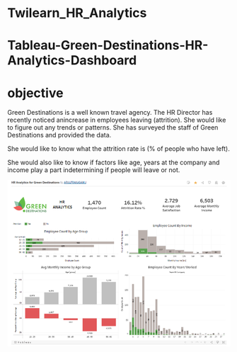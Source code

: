 # Twilearn_HR_Analytics
# Tableau-Green-Destinations-HR-Analytics-Dashboard

# objective
Green Destinations is a well known travel agency. The HR Director has recently noticed anincrease in employees leaving (attrition). She would like to figure out any trends or patterns. She has surveyed the staff of Green Destinations and provided the data.

She would like to know what the attrition rate is (% of people who have left).

She would also like to know if factors like age, years at the company and income play a part indetermining if people will leave or not.

![Image](https://github.com/Arulprakasam18/Twilearn_HR_Analytics/blob/main/HR%20Analytics%20for%20Green%20Destination.png)

